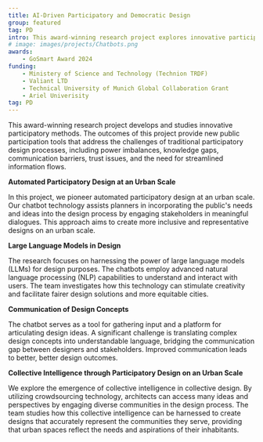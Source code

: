 ```yaml
--- 
title: AI-Driven Participatory and Democratic Design
group: featured
tag: PD
intro: This award-winning research project explores innovative participatory methods through the development of novel software tools. The outcomes of this project provide new public participation tools that address the challenges of traditional participatory design processes, including power imbalances, knowledge gaps, communication barriers, trust issues, and the need for streamlined information flows.
# image: images/projects/Chatbots.png
awards:
    - GoSmart Award 2024
funding:
    - Ministery of Science and Technology (Technion TRDF)
    - Valiant LTD
    - Technical University of Munich Global Collaboration Grant
    - Ariel Univerisity
tag: PD
---
```


This award-winning research project develops and studies innovative participatory methods. The outcomes of this project provide new public participation tools that address the challenges of traditional participatory design processes, including power imbalances, knowledge gaps, communication barriers, trust issues, and the need for streamlined information flows.

**Automated Participatory Design at an Urban Scale**

In this project, we pioneer automated participatory design at an urban scale. Our chatbot technology assists planners in incorporating the public's needs and ideas into the design process by engaging stakeholders in meaningful dialogues. This approach aims to create more inclusive and representative designs on an urban scale.

**Large Language Models in Design**

The research focuses on harnessing the power of large language models (LLMs) for design purposes. The chatbots employ advanced natural language processing (NLP) capabilities to understand and interact with users. The team investigates how this technology can stimulate creativity and facilitate fairer design solutions and more equitable cities.

**Communication of Design Concepts**

The chatbot serves as a tool for gathering input and a platform for articulating design ideas. A significant challenge is translating complex design concepts into understandable language, bridging the communication gap between designers and stakeholders. Improved communication leads to better, better design outcomes. 

**Collective Intelligence through Participatory Design on an Urban Scale**

We explore the emergence of collective intelligence in collective design. By utilizing crowdsourcing technology, architects can access many ideas and perspectives by engaging diverse communities in the design process. The team studies how this collective intelligence can be harnessed to create designs that accurately represent the communities they serve, providing that urban spaces reflect the needs and aspirations of their inhabitants.
